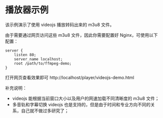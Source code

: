 # 播放器示例

该示例演示了使用 videojs 播放转码出来的 m3u8 文件。

由于需要通过网页访问这些 m3u8 文件，因此你需要配置好 Nginx，可使用以下配置：

```nginx
server {
    listen 80;
    server_name localhost;
    root /path/to/ffmpeg-demo;
}
```

打开网页查看效果即可 http://localhost/player/videojs-demo.html

补充说明：

- videojs 能根据当前窗口大小以及用户的网速加载不同清晰度的 m3u8 文件；
- 多音轨和字幕切换 videojs 也是支持的，但是由于时间和专业方向不同的关系，自己就不做过多研究了；